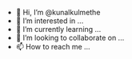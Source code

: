 - 👋 Hi, I’m @kunalkulmethe
- 👀 I’m interested in ...
- 🌱 I’m currently learning ...
- 💞️ I’m looking to collaborate on ...
- 📫 How to reach me ...

<!---
kunalkulmethe/kunalkulmethe is a ✨ special ✨ repository because its `README.md` (this file) appears on your GitHub profile.
You can click the Preview link to take a look at your changes.
--->
